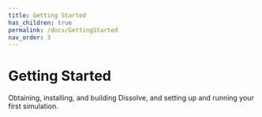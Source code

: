 ```yaml
---
title: Getting Started
has_children: true
permalink: /docs/GettingStarted
nav_order: 3
---
```

# Getting Started

Obtaining, installing, and building Dissolve, and setting up and running your first simulation.
